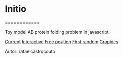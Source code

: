 # Initio
============

Toy model AB protein folding problem in javascript

[Current](http://rafaelcastrocouto.github.com/initio "Current")
[Interactive](http://rafaelcastrocouto.github.com/initio/initio "Interactive")
[Free position](http://rafaelcastrocouto.github.com/initio/free "Free position")
[First random](http://rafaelcastrocouto.github.com/initio/1s "First random")
[Graphics](http://rafaelcastrocouto.github.com/initio/space "Graphics")

Autor: rafaelcastrocouto